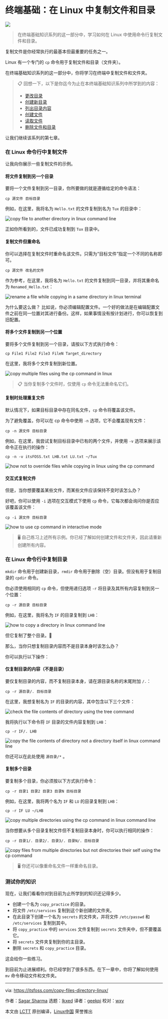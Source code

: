 [#]: subject: "Linux Terminal Basics #7: Copy Files and Directories in Linux"
[#]: via: "https://itsfoss.com/copy-files-directory-linux/"
[#]: author: "Sagar Sharma https://itsfoss.com/author/sagar/"
[#]: collector: "lkxed"
[#]: translator: "geekpi"
[#]: reviewer: "wxy"
[#]: publisher: "wxy"
[#]: url: "https://linux.cn/article-16053-1.html"

终端基础：在 Linux 中复制文件和目录
======

![][0]

> 在终端基础知识系列的这一部分中，学习如何在 Linux 中使用命令行复制文件和目录。

复制文件是你经常执行的最基本但最重要的任务之一。

Linux 有一个专门的 `cp` 命令用于复制文件和目录（文件夹）。

在终端基础知识系列的这一部分中，你将学习在终端中复制文件和文件夹。

> 📋 回想一下，以下是你迄今为止在本终端基础知识系列中所学到的内容：
> - [更改目录][2]
> - [创建新目录][3]
> - [列出目录内容][4]
> - [创建文件][5]
> - [读取文件][6]
> - [删除文件和目录][7]

让我们继续该系列的第七章。

### 在 Linux 命令行中复制文件

让我向你展示一些复制文件的示例。

#### 将文件复制到另一个目录

要将一个文件复制到另一目录，你所要做的就是遵循给定的命令语法：

```
cp 源文件 目标目录
```

例如，在这里，我将名为 `Hello.txt` 的文件复制到名为 `Tux` 的目录中：

![copy file to another directory in linux command line][8]

正如你所看到的，文件已成功复制到 `Tux` 目录中。

#### 复制文件但重命名

你可以选择在复制文件时重命名该文件。只需为“目标文件”指定一个不同的名称即可。

```
cp 源文件 改名的文件
```

作为参考，在这里，我将名为 `Hello.txt` 的文件复制到同一目录，并将其重命名为 `Renamed_Hello.txt`：

![rename a file while copying in a same directory in linux terminal][9]

为什么要这么做？ 比如说，你必须编辑配置文件。一个好的做法是在编辑配置文件之前在同一位置对其进行备份。这样，如果事情没有按计划进行，你可以恢复到旧配置。

#### 将多个文件复制到另一个位置

要将多个文件复制到另一个目录，请按以下方式执行命令：

```
cp File1 File2 File3 FileN Target_directory
```

在这里，我将多个文件复制到新位置。

![copy multiple files using the cp command in linux][10]

> 📋 当你复制多个文件时，仅使用 `cp` 命令无法重命名它们。

#### 复制时处理重复文件

默认情况下，如果目标目录中存在同名文件，`cp` 命令将覆盖该文件。

为了避免覆盖，你可以在 cp 命令中使用 `-n` 选项，它不会覆盖现有文件：

```
cp -n 源文件 目标目录
```

例如，在这里，我尝试复制目标目录中已有的两个文件，并使用 `-v` 选项来展示该命令正在执行的操作：

```
cp -n -v itsFOSS.txt LHB.txt LU.txt ~/Tux
```

![how not to override files while copying in linux using the cp command][11]

#### 交互式复制文件

但是，当你想要覆盖某些文件，而某些文件应该保持不变时该怎么办？

好吧，你可以使用 `-i` 选项在交互模式下使用 `cp` 命令，它每次都会询问你是否应该覆盖该文件：

```
cp -i 源文件 目标目录
```

![how to use cp command in interactive mode][12]

> 🖥️ 自己练习上述所有示例。你已经了解如何创建文件和文件夹，因此请重新创建所有内容。

### 在 Linux 命令行中复制目录

`mkdir` 命令用于创建新目录，`rmdir` 命令用于删除（空）目录。但没有用于复制目录的 `cpdir` 命令。

你必须使用相同的 `cp` 命令，但使用递归选项 `-r` 将目录及其所有内容复制到另一个位置：

```
cp -r 源目录 目标目录
```

例如，在这里，我将名为 `IF` 的目录复制到 `LHB`：

![how to copy a directory in linux command line][13]

但它复制了整个目录。🤨

那么，当你只想复制目录内容而不是目录本身时该怎么办？

你可以执行以下操作：

#### 仅复制目录的内容（不是目录）

要仅复制目录的内容，而不复制目录本身，请在源目录名称的末尾附加 `/.`：

```
cp -r 源目录/. 目标目录
```

在这里，我想复制名为 `IF` 的目录的内容，其中包含以下三个文件：

![check the file contents of directory using the tree command][14]

我将执行以下命令将 `IF` 目录的文件内容复制到 `LHB`：

```
cp -r IF/. LHB
```

![copy the file contents of directory not a directory itself in linux command line][15]

你还可以在此处使用 `源目录/*` 。

#### 复制多个目录

要复制多个目录，你必须按以下方式执行命令：

```
cp -r 目录1 目录2 目录3 目录N 目标目录
```

例如，在这里，我将两个名为 `IF` 和 `LU` 的目录复制到 `LHB`：

```
cp -r IF LU ~/LHB
```

![copy multiple directories using the cp command in linux command line][16]

当你想要从多个目录复制文件但不复制目录本身时，你可以执行相同的操作：

```
cp -r 目录1/. 目录2/. 目录3/. 目录N/. 目标目录
```

![copy files from multiple directories but not directories their self using the cp command][17]

> 🖥️ 你还可以像重命名文件一样重命名目录。

### 测试你的知识

现在，让我们看看你对到目前为止所学到的知识还记得多少。

- 创建一个名为 `copy_practice` 的目录。
- 将文件 `/etc/services` 复制到这个新创建的文件夹。
- 在此目录下创建一个名为 `secrets` 的文件夹，并将文件 `/etc/passwd` 和 `/etc/services` 复制到其中。
- 将 `copy_practice` 中的 `services` 文件复制到 `secrets` 文件夹中，但不要覆盖它。
- 将 `secrets` 文件夹复制到你的主目录。
- 删除 `secrets` 和 `copy_practice` 目录。

这会给你一些练习。

到目前为止进展顺利。你已经学到了很多东西。在下一章中，你将了解如何使用 `mv` 命令移动文件和文件夹。

--------------------------------------------------------------------------------

via: https://itsfoss.com/copy-files-directory-linux/

作者：[Sagar Sharma][a]
选题：[lkxed][b]
译者：[geekpi](https://github.com/geekpi)
校对：[wxy](https://github.com/wxy)

本文由 [LCTT](https://github.com/LCTT/TranslateProject) 原创编译，[Linux中国](https://linux.cn/) 荣誉推出

[a]: https://itsfoss.com/author/sagar/
[b]: https://github.com/lkxed/
[1]: https://itsfoss.com/content/images/2023/03/linux-mega-packt.webp
[2]: https://itsfoss.com/change-directories/
[3]: https://linux.cn/article-15595-1.html
[4]: https://itsfoss.com/list-directory-content/
[5]: https://linux.cn/article-15643-1.html
[6]: https://itsfoss.com/view-file-contents/
[7]: https://linux.cn/article-15809-1.html
[8]: https://itsfoss.com/content/images/2023/02/copy-file-to-another-directory-in-linux-command-line.png
[9]: https://itsfoss.com/content/images/2023/02/rename-a-file-while-copying-in-a-same-directory-in-linux-terminal.png
[10]: https://itsfoss.com/content/images/2023/02/copy-multiple-files-using-the-cp-command-in-linux.png
[11]: https://itsfoss.com/content/images/2023/02/how-not-to-override-files-while-copying-in-linux-using-the-cp-command.png
[12]: https://itsfoss.com/content/images/2023/02/how-to-use-cp-command-in-interactive-mode.png
[13]: https://itsfoss.com/content/images/2023/02/how-to-copy-a-directory-in-linux-command-line.png
[14]: https://itsfoss.com/content/images/2023/02/check-the-file-contents-of-directory-using-the-tree-command.png
[15]: https://itsfoss.com/content/images/2023/02/copy-the-file-contents-of-directory-not-a-directory-itself-in-linux-command-line.png
[16]: https://itsfoss.com/content/images/2023/02/copy-multiple-directories-using-the-cp-command-in-linux-command-line.png
[17]: https://itsfoss.com/content/images/2023/02/copy-files-from-multiple-directories-but-not-directories-their-self-using-the-cp-command.png
[0]: https://img.linux.net.cn/data/attachment/album/202307/31/220802ozpf3gt9gpj2pp0f.jpg
